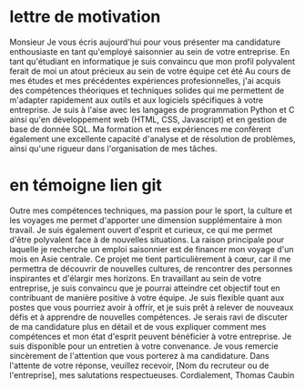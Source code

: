 # lettre de motivation
Monsieur
Je vous écris aujourd'hui pour vous présenter ma candidature enthousiaste en tant qu'employé saisonnier au sein de votre entreprise.
En tant qu'étudiant en informatique je suis convaincu que mon profil polyvalent ferait de moi un atout précieux au sein de votre équipe cet été
Au cours de mes études et mes précédentes expériences profesionnelles, j'ai acquis des compétences théoriques et techniques solides qui me permettent de m'adapter rapidement aux outils et aux logiciels spécifiques à votre entreprise. Je suis à l'aise avec les langages de programmation Python et C ainsi qu'en développement web (HTML, CSS, Javascript) et en gestion de base de donnée SQL. Ma formation et mes expériences me confèrent également une excellente capacité d'analyse et de résolution de problèmes, ainsi qu'une rigueur dans l'organisation de mes tâches.
# en témoigne lien git
Outre mes compétences techniques, ma passion pour le sport, la culture et les voyages me permet d'apporter une dimension supplémentaire à mon travail. Je suis également ouvert d'esprit et curieux, ce qui me permet d'être polyvalent  face à de nouvelles situations.
La raison principale pour laquelle je recherche un emploi saisonnier est de financer mon voyage d'un mois en Asie centrale. Ce projet me tient particulièrement à cœur, car il me permettra de découvrir de nouvelles cultures, de rencontrer des personnes inspirantes et d'élargir mes horizons. En travaillant au sein de votre entreprise, je suis convaincu que je pourrai atteindre cet objectif tout en contribuant de manière positive à votre équipe.
Je suis flexible quant aux postes que vous pourriez avoir à offrir, et je suis prêt à relever de nouveaux défis et à apprendre de nouvelles compétences.
Je serais ravi de discuter de ma candidature plus en détail et de vous expliquer comment mes compétences et mon état d'esprit peuvent bénéficier à votre entreprise. Je suis disponible pour un entretien à votre convenance.
Je vous remercie sincèrement de l'attention que vous porterez à ma candidature. Dans l'attente de votre réponse, veuillez recevoir, [Nom du recruteur ou de l'entreprise], mes salutations respectueuses.
Cordialement,
Thomas Caubin

